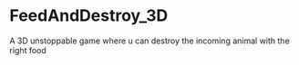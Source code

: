 # FeedAndDestroy_3D
A 3D unstoppable game where u can destroy the incoming animal with the right food
